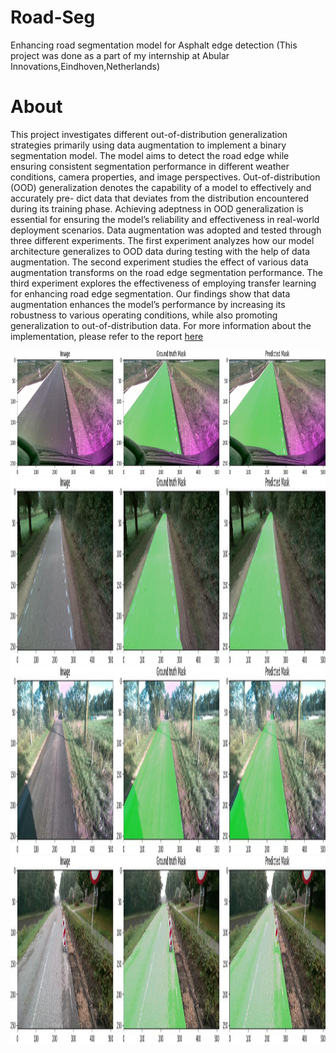 # Road-Seg
Enhancing road segmentation model for Asphalt edge detection
(This project was done as a part of my internship at Abular Innovations,Eindhoven,Netherlands)


# About

This project investigates different out-of-distribution
generalization strategies primarily using data augmentation to
implement a binary segmentation model. The model aims to
detect the road edge while ensuring consistent segmentation
performance in different weather conditions, camera properties,
and image perspectives. Out-of-distribution (OOD) generalization
denotes the capability of a model to effectively and accurately pre-
dict data that deviates from the distribution encountered during
its training phase. Achieving adeptness in OOD generalization is
essential for ensuring the model’s reliability and effectiveness
in real-world deployment scenarios. Data augmentation was
adopted and tested through three different experiments. The first
experiment analyzes how our model architecture generalizes to
OOD data during testing with the help of data augmentation. The
second experiment studies the effect of various data augmentation
transforms on the road edge segmentation performance. The
third experiment explores the effectiveness of employing transfer
learning for enhancing road edge segmentation. Our findings
show that data augmentation enhances the model’s performance
by increasing its robustness to various operating conditions, while
also promoting generalization to out-of-distribution data.
For more information about the implementation, please refer to the report [here](1820230-Internshipreport.pdf)


<div  align="center">    
  <img src="https://github.com/bratjay01/Road-Seg/blob/main/Final_prediction_1.jpeg" width="1000" height="200" />
  <img src="https://github.com/bratjay01/Road-Seg/blob/main/Final_prediction_2.jpeg" width="1000" height="300" />   
</div>

<div  align="center">    
  <img src="https://github.com/bratjay01/Road-Seg/blob/main/Final_prediction_3.jpeg" width="1000" height="300" />
  <img src="https://github.com/bratjay01/Road-Seg/blob/main/Final_prediction_4.jpeg" width="1000" height="300" />   
</div>
